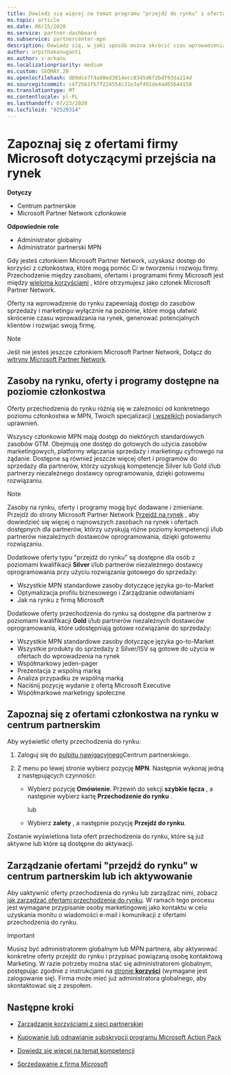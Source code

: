 ```yaml
---
title: Dowiedz się więcej na temat programu "przejdź do rynku" z ofertami firmy Microsoft
ms.topic: article
ms.date: 06/15/2020
ms.service: partner-dashboard
ms.subservice: partnercenter-mpn
description: Dowiedz się, w jaki sposób można skrócić czas wprowadzenia na rynek, generować potencjalnych klientów i rozwijać swoją firmę.
author: arpithakanuganti
ms.author: v-arkanu
ms.localizationpriority: medium
ms.custom: SEOMAY.20
ms.openlocfilehash: d09dce7f4a80ed3014ecc8345d6f2bdf93da214d
ms.sourcegitcommit: c4f2561fb7f224554c31e3af491de4ad65644158
ms.translationtype: MT
ms.contentlocale: pl-PL
ms.lasthandoff: 07/23/2020
ms.locfileid: "92529314"
---
```

# <a name="explore-your-go-to-market-with-microsoft-offers"></a>Zapoznaj się z ofertami firmy Microsoft dotyczącymi przejścia na rynek

**Dotyczy**

- Centrum partnerskie
- Microsoft Partner Network członkowie

**Odpowiednie role**

- Administrator globalny
- Administrator partnerski MPN

Gdy jesteś członkiem Microsoft Partner Network, uzyskasz dostęp do korzyści z członkostwa, które mogą pomóc Ci w tworzeniu i rozwoju firmy. Przechodzenie między zasobami, ofertami i programami firmy Microsoft jest między [wieloma korzyściami](https://partner.microsoft.com/manage-your-partner-network-benefits) , które otrzymujesz jako członek Microsoft Partner Network.

Oferty na wprowadzenie do rynku zapewniają dostęp do zasobów sprzedaży i marketingu wyłącznie na poziomie, które mogą ułatwić skrócenie czasu wprowadzania na rynek, generować potencjalnych klientów i rozwijać swoją firmę.

>[!NOTE]
>Jeśli nie jesteś jeszcze członkiem Microsoft Partner Network, Dołącz do [witryny Microsoft Partner Network](https://partner.microsoft.com/membership).

## <a name="go-to-market-resources-offers-and-programs-available-by-membership-level"></a>Zasoby na rynku, oferty i programy dostępne na poziomie członkostwa

Oferty przechodzenia do rynku różnią się w zależności od konkretnego poziomu członkostwa w MPN, Twoich specjalizacji [i wszelkich](learn-about-competencies.md) posiadanych uprawnień.

Wszyscy członkowie MPN mają dostęp do niektórych standardowych zasobów GTM. Obejmują one dostęp do gotowych do użycia zasobów marketingowych, platformy włączania sprzedaży i marketingu cyfrowego na żądanie. Dostępne są również jeszcze więcej ofert i programów do sprzedaży dla partnerów, którzy uzyskują kompetencje Silver lub Gold i/lub partnerzy niezależnego dostawcy oprogramowania, dzięki gotowemu rozwiązaniu.

>[!NOTE]
>Zasoby na rynku, oferty i programy mogą być dodawane i zmieniane. Przejdź do strony Microsoft Partner Network [Przejdź na rynek](https://partner.microsoft.com/membership/go-to-market) , aby dowiedzieć się więcej o najnowszych zasobach na rynek i ofertach dostępnych dla partnerów, którzy uzyskują różne poziomy kompetencji i/lub partnerów niezależnych dostawców oprogramowania, dzięki gotowemu rozwiązaniu.

Dodatkowe oferty typu "przejdź do rynku" są dostępne dla osób z poziomami kwalifikacji **Silver** i/lub partnerów niezależnego dostawcy oprogramowania przy użyciu rozwiązania gotowego do sprzedaży:

- Wszystkie MPN standardowe zasoby dotyczące języka go-to-Market
- Optymalizacja profilu biznesowego i Zarządzanie odwołaniami
- Jak na rynku z firmą Microsoft

Dodatkowe oferty przechodzenia do rynku są dostępne dla partnerów z poziomami kwalifikacji **Gold** i/lub partnerów niezależnych dostawców oprogramowania, które udostępniają gotowe rozwiązanie do sprzedaży:

- Wszystkie MPN standardowe zasoby dotyczące języka go-to-Market
- Wszystkie produkty do sprzedaży z Silver/ISV są gotowe do użycia w ofertach do wprowadzenia na rynek
- Współmarkowy jeden-pager
- Prezentacja z wspólną marką
- Analiza przypadku ze wspólną marką
- Naciśnij pozycję wydanie z ofertą Microsoft Executive
- Współmarkowe marketingy społeczne

## <a name="view-go-to-market-membership-offers-in-partner-center"></a>Zapoznaj się z ofertami członkostwa na rynku w centrum partnerskim

Aby wyświetlić oferty przechodzenia do rynku:

1. Zaloguj się do [pulpitu nawigacyjnego](https://partner.microsoft.com/dashboard)Centrum partnerskiego.

2. Z menu po lewej stronie wybierz pozycję **MPN**. Następnie wykonaj jedną z następujących czynności:

   - Wybierz pozycję **Omówienie**. Przewiń do sekcji **szybkie łącza** , a następnie wybierz kartę **Przechodzenie do rynku** .

     lub

   - Wybierz **zalety** , a następnie pozycję **Przejdź do rynku**.

Zostanie wyświetlona lista ofert przechodzenia do rynku, które są już aktywne lub które są dostępne do aktywacji.

## <a name="manage-or-activate-go-to-market-offers-in-partner-center"></a>Zarządzanie ofertami "przejdź do rynku" w centrum partnerskim lub ich aktywowanie

Aby uaktywnić oferty przechodzenia do rynku lub zarządzać nimi, zobacz [jak zarządzać ofertami przechodzenia do rynku](manage-your-partner-network-benefits.md#manage-go-to-market-offers). W ramach tego procesu jest wymagane przypisanie osoby marketingowej jako kontaktu w celu uzyskania monitu o wiadomości e-mail i komunikacji z ofertami przechodzenia do rynku.

>[!IMPORTANT]
>Musisz być administratorem globalnym lub MPN partnera, aby aktywować konkretne oferty przejdź do rynku i przypisać powiązaną osobę kontaktową Marketing. W razie potrzeby można stać się administratorem globalnym, postępując zgodnie z instrukcjami na [stronie **korzyści**](https://partnercenter.microsoft.com/pcv/partnership/benefits) (wymagane jest zalogowanie się). Firma może mieć już administratora globalnego, aby skontaktować się z zespołem.

## <a name="next-steps"></a>Następne kroki

- [Zarządzanie korzyściami z sieci partnerskiej](manage-your-partner-network-benefits.md)

- [Kupowanie lub odnawianie subskrypcji programu Microsoft Action Pack](mpn-get-action-pack.md)

- [Dowiedz się więcej na temat kompetencji](learn-about-competencies.md)

- [Sprzedawanie z firmą Microsoft](https://partner.microsoft.com/membership/sell-with-microsoft)
